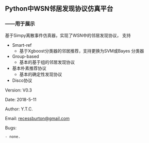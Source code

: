 ## Python中WSN邻居发现协议仿真平台

### ——用于展示

基于Simpy离散事件仿真器，实现了WSN中的邻居发现协议，
支持
- Smart-ref
    + 基于Xgboost分类器的邻居推荐，支持更换为SVM或Bayes
    分类器
- Group-based
    + 基本的基于组的邻居发现协议
- 基本朴素推荐协议
    + 基本的确定性发现协议
- Disco协议

Version: V0.3

Date: 2018-5-11

Author: Y.T.C.

Email: recessburton@gmail.com

Bugs:

    - none.



